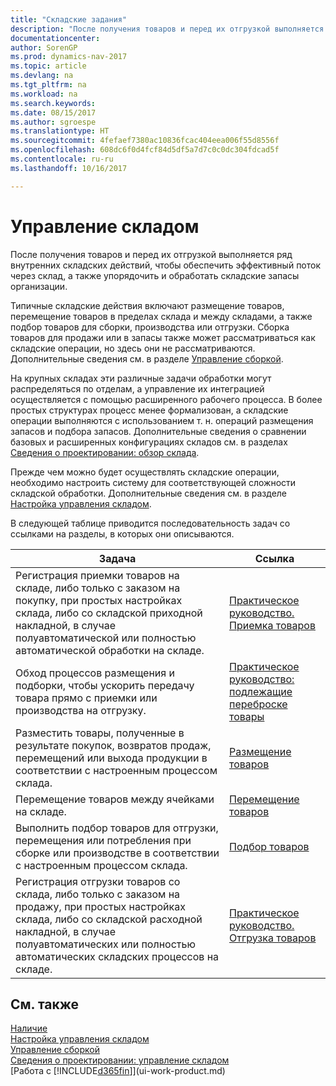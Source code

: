 ```yaml
---
title: "Складские задания"
description: "После получения товаров и перед их отгрузкой выполняется ряд внутренних складских действий, чтобы обеспечить эффективный поток через склад, а также упорядочить и обработать складские запасы организации."
documentationcenter: 
author: SorenGP
ms.prod: dynamics-nav-2017
ms.topic: article
ms.devlang: na
ms.tgt_pltfrm: na
ms.workload: na
ms.search.keywords: 
ms.date: 08/15/2017
ms.author: sgroespe
ms.translationtype: HT
ms.sourcegitcommit: 4fefaef7380ac10836fcac404eea006f55d8556f
ms.openlocfilehash: 608dc6f0d4fcf84d5df5a7d7c0c0dc304fdcad5f
ms.contentlocale: ru-ru
ms.lasthandoff: 10/16/2017

---
```

# <a name="warehouse-management"></a>Управление складом
После получения товаров и перед их отгрузкой выполняется ряд внутренних складских действий, чтобы обеспечить эффективный поток через склад, а также упорядочить и обработать складские запасы организации.

Типичные складские действия включают размещение товаров, перемещение товаров в пределах склада и между складами, а также подбор товаров для сборки, производства или отгрузки. Сборка товаров для продажи или в запасы также может рассматриваться как складские операции, но здесь они не рассматриваются. Дополнительные сведения см. в разделе [Управление сборкой](assembly-assemble-items.md).  

На крупных складах эти различные задачи обработки могут распределяться по отделам, а управление их интеграцией осуществляется с помощью расширенного рабочего процесса. В более простых структурах процесс менее формализован, а складские операции выполняются с использованием т. н. операций размещения запасов и подбора запасов. Дополнительные сведения о сравнении базовых и расширенных конфигурациях складов см. в разделах [Сведения о проектировании: обзор склада](design-details-warehouse-overview.md).

Прежде чем можно будет осуществлять складские операции, необходимо настроить систему для соответствующей сложности складской обработки. Дополнительные сведения см. в разделе [Настройка управления складом](warehouse-setup-warehouse.md).

 В следующей таблице приводится последовательность задач со ссылками на разделы, в которых они описываются.   

|**Задача**|**Ссылка**|  
|------------|-------------|  
|Регистрация приемки товаров на складе, либо только с заказом на покупку, при простых настройках склада, либо со складской приходной накладной, в случае полуавтоматической или полностью автоматической обработки на складе.|[Практическое руководство. Приемка товаров](warehouse-how-receive-items.md)|
|Обход процессов размещения и подборки, чтобы ускорить передачу товара прямо с приемки или производства на отгрузку.|[Практическое руководство: подлежащие переброске товары](warehouse-how-to-cross-dock-items.md)|    
|Разместить товары, полученные в результате покупок, возвратов продаж, перемещений или выхода продукции в соответствии с настроенным процессом склада.|[Размещение товаров](warehouse-put-away-items.md)|
|Перемещение товаров между ячейками на складе.|[Перемещение товаров](warehouse-move-items.md)|
|Выполнить подбор товаров для отгрузки, перемещения или потребления при сборке или производстве в соответствии с настроенным процессом склада.|[Подбор товаров](warehouse-pick-items.md)|
|Регистрация отгрузки товаров со склада, либо только с заказом на продажу, при простых настройках склада, либо со складской расходной накладной, в случае полуавтоматических или полностью автоматических складских процессов на складе.|[Практическое руководство. Отгрузка товаров](warehouse-how-ship-items.md)|  

## <a name="see-also"></a>См. также  
 [Наличие](inventory-manage-inventory.md)  
 [Настройка управления складом](warehouse-setup-warehouse.md)     
 [Управление сборкой](assembly-assemble-items.md)    
[Сведения о проектировании: управление складом](design-details-warehouse-management.md)  
 [Работа с [!INCLUDE[d365fin](includes/d365fin_md.md)]](ui-work-product.md)  

